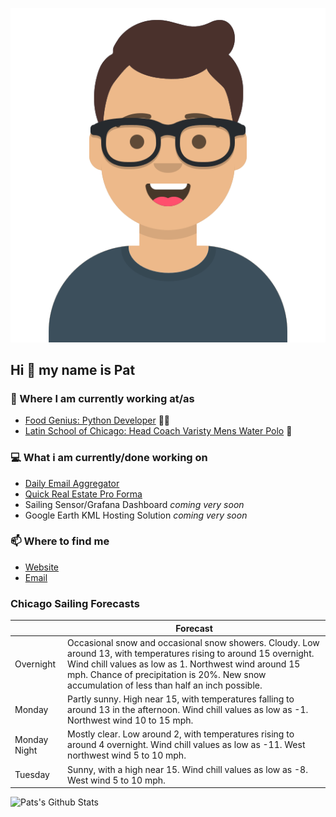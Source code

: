 [![Social banner for p-j-falconer](https://raw.githubusercontent.com/P-J-FALCONER/P-J-FALCONER/master/assets/avataaars.svg)](https://patfalconer.com/)
## Hi :wave: my name is Pat

### 💼 Where I am currently working at/as
- [Food Genius: Python Developer](https://getfoodgenius.com/) 🍔🐍
- [Latin School of Chicago: Head Coach Varisty Mens Water Polo](https://www.latinschool.org/) 🤽


### 💻 What i am currently/done working on
 - [Daily Email Aggregator](https://github.com/P-J-FALCONER/dott_daily_mail)
 - [Quick Real Estate Pro Forma](https://github.com/P-J-FALCONER/henry)
 - Sailing Sensor/Grafana Dashboard *coming very soon*
 - Google Earth KML Hosting Solution *coming very soon*

### 📫 Where to find me
 - [Website](https://patfalconer.com/)
 - [Email](mailto:patrick.j.falconer@gmail.com)


### Chicago Sailing Forecasts
|   | Forecast  |
|---|---|
| Overnight | Occasional snow and occasional snow showers. Cloudy. Low around 13, with temperatures rising to around 15 overnight. Wind chill values as low as 1. Northwest wind around 15 mph. Chance of precipitation is 20%. New snow accumulation of less than half an inch possible. |
| Monday | Partly sunny. High near 15, with temperatures falling to around 13 in the afternoon. Wind chill values as low as -1. Northwest wind 10 to 15 mph. |
| Monday Night | Mostly clear. Low around 2, with temperatures rising to around 4 overnight. Wind chill values as low as -11. West northwest wind 5 to 10 mph. |
| Tuesday | Sunny, with a high near 15. Wind chill values as low as -8. West wind 5 to 10 mph. |

![Pats's Github Stats](https://github-readme-stats.vercel.app/api?username=p-j-falconer&show_icons=true&theme=radical)
